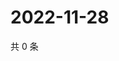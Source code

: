 # 2022-11-28

共 0 条

<!-- BEGIN WEIBO -->
<!-- 最后更新时间 Mon Nov 28 2022 22:00:40 GMT+0800 (China Standard Time) -->

<!-- END WEIBO -->

